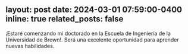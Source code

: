 layout: post
date: 2024-03-01 07:59:00-0400
inline: true
related_posts: false
---

¡Estaré comenzando mi doctorado en la Escuela de Ingeniería de la Universidad de Brown!. Será una excelente oportunidad para aprender nuevas habilidades.